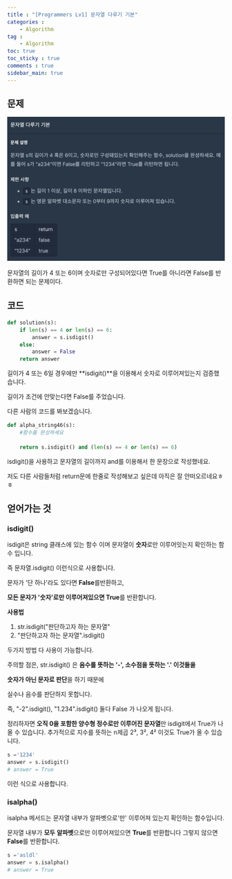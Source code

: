 ```yaml
---
title : "[Programmers Lv1] 문자열 다루기 기본"
categories :
    - Algorithm
tag :
    - Algorithm
toc: true
toc_sticky : true
comments : true
sidebar_main: true
---
```


## 문제

<img src="../../images/basic_str.png" alt="basic_str" style="zoom:50%;" />



문자열의 길이가 4 또는 6이며 숫자로만 구성되어있다면 True를 아니라면 False를 반환하면 되는 문제이다.



## 코드

```python
def solution(s):
    if len(s) == 4 or len(s) == 6:
        answer = s.isdigit()
    else:
        answer = False
    return answer
```

길이가 4 또는 6일 경우에만 **isdigit()**을 이용해서 숫자로 이루어져있는지 검증했습니다.

길이가 조건에 안맞는다면 False를 주었습니다.

다른 사람의 코드를 봐보겠습니다.

```python
def alpha_string46(s):
    #함수를 완성하세요

    return s.isdigit() and (len(s) == 4 or len(s) == 6)

```

isdigit()을 사용하고 문자열의 길이까지 and를 이용해서 한 문장으로 작성했네요.

저도 다른 사람들처럼 return문에 한줄로 작성해보고 싶은데 아직은 잘 안떠오르네요ㅎㅎ 

## 얻어가는 것



### isdigit()

isdigit은 string 클래스에 있는 함수 이며 문자열이 **숫자**로만 이루어잇는지 확인하는 함수 입니다.

즉 문자열.isdigit() 이런식으로 사용합니다.

문자가 '단 하나'라도 있다면 **False**를반환하고,

**모든 문자가 '숫자'로만 이루어져있으면 True**를 반환합니다.

**사용법**

1) str.isdigit("판단하고자 하는 문자열"
2) "판단하고자 하는 문자열".isdigit()

두가지 방법 다 사용이 가능합니다.

주의할 점은, str.isdigit() 은 **음수를 뜻하는 '-', 소수점을 뜻하는 '.' 이것들을**

**숫자가 아닌 문자로 판단**을 하기 때문에

 실수나 음수를 판단하지 못합니다.

 즉, "-2".isdigit(), "1.234".isdigit() 둘다 False 가 나오게 됩니다.

정리하자면 **오직 0을 포함한 양수형 정수로만 이루어진 문자열**만 isdigit에서 True가 나올 수 있습니다.
 추가적으로 지수를 뜻하는 n제곱 2³, 3², 4² 이것도 True가 올 수 있습니다.

```python
s ='1234'
answer = s.isdigit()
# answer = True
```

이런 식으로 사용합니다.

### isalpha()

isalpha 메서드는 문자열 내부가 알파벳으로'만' 이루어져 있는지 확인하는 함수입니다.

문자열 내부가 **모두** **알파벳**으로만 이루어져있으면 **True**를 반환합니다
그렇지 않으면 **False**를 반환합니다.

```python
s ='asldl'
answer = s.isalpha()
# answer = True
```

